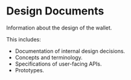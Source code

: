 # Design Documents

Information about the design of the wallet.

This includes:

* Documentation of internal design decisions.
* Concepts and terminology.
* Specifications of user-facing APIs.
* Prototypes.
